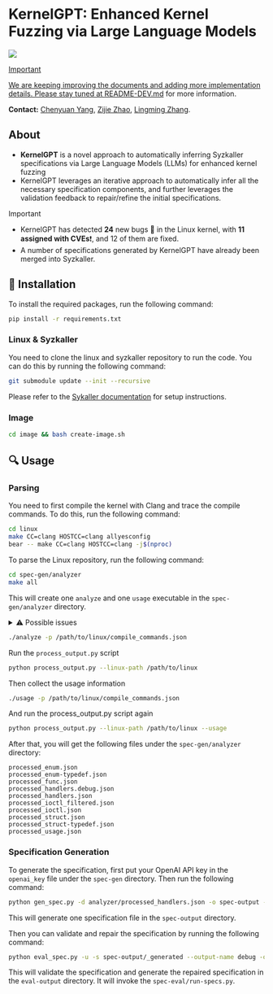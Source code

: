 # KernelGPT: Enhanced Kernel Fuzzing via Large Language Models

<p align="left">
    <a href="https://arxiv.org/abs/2401.00563"><img src="https://img.shields.io/badge/arXiv-2401.00563-b31b1b.svg?style=for-the-badge">
</p>

> [!IMPORTANT]
> We are keeping improving the documents and adding more implementation details. Please stay tuned at [README-DEV.md](README-DEV.md) for more information.

**Contact:** [Chenyuan Yang](https://yangchenyuan.github.io/), [Zijie Zhao](https://zijie.cs.illinois.edu/), [Lingming Zhang](https://lingming.cs.illinois.edu).

## About

* **KernelGPT** is a novel approach to automatically inferring Syzkaller specifications via Large Language Models (LLMs) for enhanced kernel fuzzing
* KernelGPT leverages an iterative approach to automatically infer all the necessary specification components, and further leverages the validation feedback to repair/refine the initial specifications. 

> [!IMPORTANT]
> * KernelGPT has detected **24** new bugs 🐛 in the Linux kernel, with **11 assigned with CVEs**❗, and 12 of them are fixed.
> * A number of specifications generated by KernelGPT have already been merged into Syzkaller.

## 🔨 Installation

To install the required packages, run the following command:

```bash
pip install -r requirements.txt
```

### Linux & Syzkaller
You need to clone the linux and syzkaller repository to run the code. You can do this by running the following command:

```bash
git submodule update --init --recursive
```

Please refer to the [Sykaller documentation](https://github.com/google/syzkaller/blob/master/docs/linux/setup.md) for setup instructions.

### Image

```bash
cd image && bash create-image.sh
```

## 🔍 Usage

### Parsing

You need to first compile the kernel with Clang and trace the compile commands. To do this, run the following command:

```bash
cd linux
make CC=clang HOSTCC=clang allyesconfig
bear -- make CC=clang HOSTCC=clang -j$(nproc)
```

To parse the Linux repository, run the following command:

```bash
cd spec-gen/analyzer
make all
```

This will create one `analyze` and one `usage` executable in the `spec-gen/analyzer` directory.

<details>
  <summary>⚠️ Possible issues</summary>
You need to install `clang` and `libclang-dev` to compile the `analyze` and `usage` executables. More specifically, we need the Clang with version 14. You can install it by running the following command:

```bash
sudo apt-get install clang-14 libclang-dev
```
Please refer to the [analyzer README](spec-gen/analyzer/README.md) for more information.
</details>

```bash
./analyze -p /path/to/linux/compile_commands.json
```

Run the `process_output.py` script

```bash
python process_output.py --linux-path /path/to/linux
```

Then collect the usage information

```bash
./usage -p /path/to/linux/compile_commands.json
```

And run the process_output.py script again

```bash
python process_output.py --linux-path /path/to/linux --usage
```

After that, you will get the following files under the `spec-gen/analyzer` directory:
```
processed_enum.json
processed_enum-typedef.json
processed_func.json
processed_handlers.debug.json
processed_handlers.json
processed_ioctl_filtered.json
processed_ioctl.json
processed_struct.json
processed_struct-typedef.json
processed_usage.json
```

### Specification Generation

To generate the specification, first put your OpenAI API key in the `openai_key` file under the `spec-gen` directory. Then run the following command:

```bash
python gen_spec.py -d analyzer/processed_handlers.json -o spec-output -n 1
```

This will generate one specification file in the `spec-output` directory.


Then you can validate and repair the specification by running the following command:

```bash
python eval_spec.py -u -s spec-output/_generated --output-name debug -o eval-output
```

This will validate the specification and generate the repaired specification in the `eval-output` directory.
It will invoke the `spec-eval/run-specs.py`.


